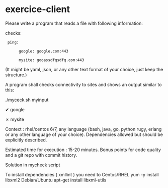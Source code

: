 # exercice-client

Please write a program that reads a file with following information:

 

checks:

     ping:

          google: google.com:443

          mysite: gooassdfqsdfq.com:443

 

(It might be yaml, json, or any other text format of your choice, just keep the structure.)

 

A program shall checks connectivity to sites and shows an output similar to this:

 

./myceck.sh myinput

✔           google

✗           mysite

 

Context : rhel/centos 6/7, any language (bash, java, go, python rugy, erlang or any other language of your choice). Dependencies allowed but should be explicitly described.

Estimated time for execution : 15-20 minutes. Bonus points for code quality and a git repo with commit history.



Solution in mycheck script

To install dependencies ( xmllint ) you need to 
Centos/RHEL
yum -y install libxml2
Debian/Ubuntu
apt-get install libxml-utils


